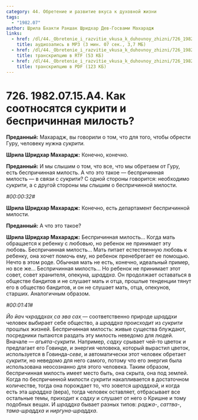 ```yaml
---
category: 44. Обретение и развитие вкуса к духовной жизни
tags:
  - "1982.07"
author: Шрила Бхакти Ракшак Шридхар Дев-Госвами Махарадж
links:
  - href: /dl/44._Obretenie_i_razvitie_vkusa_k_duhovnoy_zhizni/726_1982.07.15.A4_SridharMj_Kak_sootnosjatsja_sukriti_i_besprichinnaja_milost.mp3
    title: аудиозапись в MP3 (3 мин. 07 сек., 3,7 МБ)
  - href: /dl/44._Obretenie_i_razvitie_vkusa_k_duhovnoy_zhizni/726_1982.07.15.A4_SridharMj_Kak_sootnosjatsja_sukriti_i_besprichinnaja_milost.rtf
    title: транскрипцию в RTF (53 КБ)
  - href: /dl/44._Obretenie_i_razvitie_vkusa_k_duhovnoy_zhizni/726_1982.07.15.A4_SridharMj_Kak_sootnosjatsja_sukriti_i_besprichinnaja_milost.pdf
    title: транскрипцию в PDF (123 КБ)
---
```


# 726. 1982.07.15.A4. Как соотносятся сукрити и беспричинная милость?

**Преданный:** Махарадж, вы говорили о том, что для того, чтобы обрести Гуру, человеку нужна *сукрити.*

**Шрила Шридхар Махарадж:** Конечно, конечно.

**Преданный:** И мы слышим о том, что все, что мы обретаем от Гуру, есть беспричинная милость. А что это такое — беспричинная милость — в связи с *сукрити*? С одной стороны говорится: необходимо *сукрити*, а с другой стороны мы слышим о беспричинной милости.

*#00:00:32#*

**Шрила Шридхар Махарадж:** Конечно, есть департамент беспричинной милости.

**Преданный:** А что это такое?

**Шрила Шридхар Махарадж:** Беспричинная милость… Когда мать обращается к ребенку с любовью, но ребенок не принимает эту любовь. Беспричинная милость… Мать питает естественную любовь к ребенку, она хочет помочь ему, но ребенок пренебрегает ее помощью. Нечто в этом роде. Обычная мать не есть, конечно, идеальный пример, но все же… Беспричинная милость… Но ребенок не принимает этот совет, совет хранителя, опекуна, *шраддха.* Он продолжает оставаться в обществе бандитов и не слушает мать и отца, прошлые тенденции тянут его в общество бандитов, и он не слушает мать, отца, опекунов, старших. Аналогичным образом.

*#00:01:41#*

*Йо йач чхраддхах̣ са эва сах̣* — соответственно природе *шраддхи* человек выбирает себе общество, а *шраддха* происходит из *сукрити* прошлых жизней. Беспричинная милость: живые существа блуждают, посредники пытаются раздать эту милость неведомо для людей. Вначале — *агьята-сукрити*. Например, *садху* срывает чей-то цветок и предлагает его Говинде, и энергия человека, который вырастил цветок, используется в Говинда-*севе*, и автоматически этот человек обретает *сукрити*, но неведомо для него самого, потому что его энергия была использована неосознанно для этого человека. Таким образом, беспричинная милость имеет место быть, она скрыта, она под землей. Когда по беспричинной милости *сукрити* накапливается в достаточном количестве, тогда она порождает то, что зовется *шраддхой*, и когда есть эта *шраддха* (вера), тогда человек оставляет, отбрасывает все остальные темы, приходит к *садху* и слушает от него о Кришне и тому подобных вещах. И *шраддха* бывает разных типов: *раджа*-, *саттва*-, *тама-шраддха* и *ниргуна-шраддха*.

